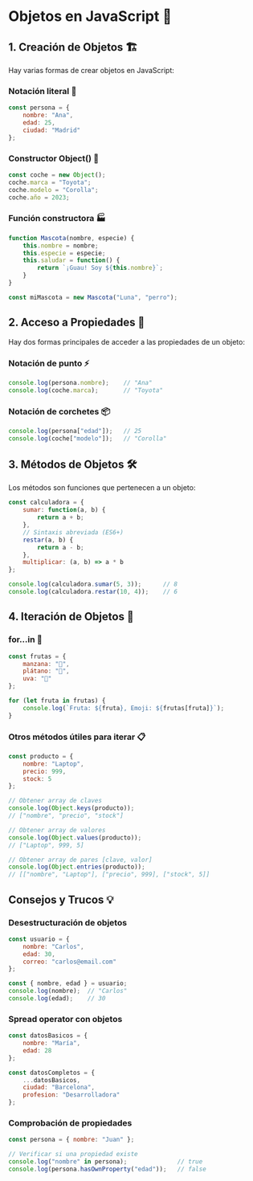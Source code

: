 # Objetos en JavaScript 🎯

## 1. Creación de Objetos 🏗️

Hay varias formas de crear objetos en JavaScript:

### Notación literal 📝
```javascript
const persona = {
    nombre: "Ana",
    edad: 25,
    ciudad: "Madrid"
};
```

### Constructor Object() 🔨
```javascript
const coche = new Object();
coche.marca = "Toyota";
coche.modelo = "Corolla";
coche.año = 2023;
```

### Función constructora 🏭
```javascript
function Mascota(nombre, especie) {
    this.nombre = nombre;
    this.especie = especie;
    this.saludar = function() {
        return `¡Guau! Soy ${this.nombre}`;
    }
}

const miMascota = new Mascota("Luna", "perro");
```

## 2. Acceso a Propiedades 🔑

Hay dos formas principales de acceder a las propiedades de un objeto:

### Notación de punto ⚡
```javascript
console.log(persona.nombre);    // "Ana"
console.log(coche.marca);       // "Toyota"
```

### Notación de corchetes 📦
```javascript
console.log(persona["edad"]);   // 25
console.log(coche["modelo"]);   // "Corolla"
```

## 3. Métodos de Objetos 🛠️

Los métodos son funciones que pertenecen a un objeto:

```javascript
const calculadora = {
    sumar: function(a, b) {
        return a + b;
    },
    // Sintaxis abreviada (ES6+)
    restar(a, b) {
        return a - b;
    },
    multiplicar: (a, b) => a * b
};

console.log(calculadora.sumar(5, 3));      // 8
console.log(calculadora.restar(10, 4));    // 6
```

## 4. Iteración de Objetos 🔄

### for...in 🔁
```javascript
const frutas = {
    manzana: "🍎",
    plátano: "🍌",
    uva: "🍇"
};

for (let fruta in frutas) {
    console.log(`Fruta: ${fruta}, Emoji: ${frutas[fruta]}`);
}
```

### Otros métodos útiles para iterar 📋

```javascript
const producto = {
    nombre: "Laptop",
    precio: 999,
    stock: 5
};

// Obtener array de claves
console.log(Object.keys(producto));
// ["nombre", "precio", "stock"]

// Obtener array de valores
console.log(Object.values(producto));
// ["Laptop", 999, 5]

// Obtener array de pares [clave, valor]
console.log(Object.entries(producto));
// [["nombre", "Laptop"], ["precio", 999], ["stock", 5]]
```

## Consejos y Trucos 💡

### Desestructuración de objetos
```javascript
const usuario = {
    nombre: "Carlos",
    edad: 30,
    correo: "carlos@email.com"
};

const { nombre, edad } = usuario;
console.log(nombre);  // "Carlos"
console.log(edad);    // 30
```

### Spread operator con objetos
```javascript
const datosBasicos = {
    nombre: "María",
    edad: 28
};

const datosCompletos = {
    ...datosBasicos,
    ciudad: "Barcelona",
    profesion: "Desarrolladora"
};
```

### Comprobación de propiedades
```javascript
const persona = { nombre: "Juan" };

// Verificar si una propiedad existe
console.log("nombre" in persona);              // true
console.log(persona.hasOwnProperty("edad"));   // false
```
